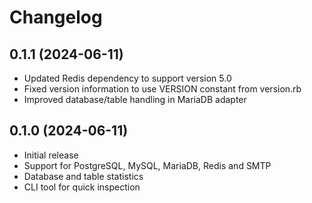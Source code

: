 # Changelog

## 0.1.1 (2024-06-11)

* Updated Redis dependency to support version 5.0
* Fixed version information to use VERSION constant from version.rb
* Improved database/table handling in MariaDB adapter

## 0.1.0 (2024-06-11)

* Initial release
* Support for PostgreSQL, MySQL, MariaDB, Redis and SMTP
* Database and table statistics
* CLI tool for quick inspection 